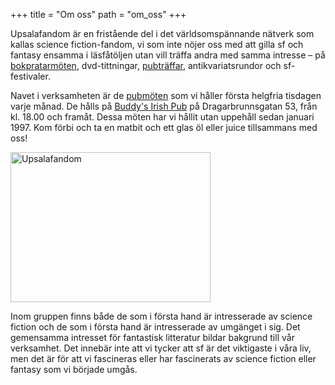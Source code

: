 +++
title = "Om oss"
path = "om_oss"
+++

Upsalafandom är en fristående del i det världsomspännande nätverk som kallas science fiction-fandom, vi som inte nöjer oss med att gilla sf och fantasy ensamma i läsfåtöljen utan vill träffa andra med samma intresse – på <a href="__FIXME__/bokprat/">bokpratarmöten</a>, dvd-tittningar, <a href="__FIXME__/pubmoten/">pubträffar</a>, antikvariatsrundor och sf-festivaler.

Navet i verksamheten är de <a title="Pubmöten" href="__FIXME__/pubmoten/">pubmöten</a> som vi håller första helgfria tisdagen varje månad. De hålls på <a href="http://buddysirishpub.com/">Buddy's Irish Pub</a> på Dragarbrunnsgatan 53, från kl. 18.00 och framåt. Dessa möten har vi hållit utan uppehåll sedan januari 1997. Kom förbi och ta en matbit och ett glas öl eller juice tillsammans med oss!

<img  title="Upsalafandom"  src="__FIXME__/wp-content/uploads/2008/02/fandom.jpg" width="320" height="240" />

Inom gruppen finns både de som i första hand är intresserade av science fiction och de som i första hand är intresserade av umgänget i sig. Det gemensamma intresset för fantastisk litteratur bildar bakgrund till vår verksamhet. Det innebär inte att vi tycker att sf är det viktigaste i våra liv, men det är för att vi fascineras eller har fascinerats av science fiction eller fantasy som vi började umgås.
